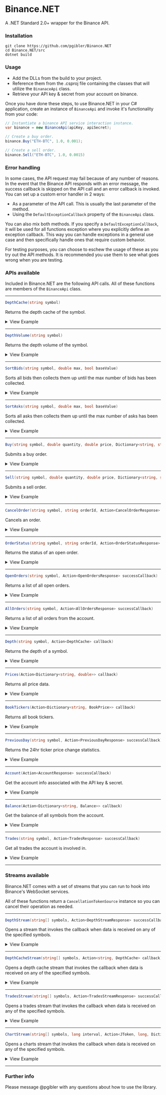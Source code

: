 # Binance.NET
A .NET Standard 2.0+ wrapper for the Binance API.

### Installation

```
git clone https://github.com/pgibler/Binance.NET
cd Binance.NET/src
dotnet build
```

### Usage

- Add the DLLs from the build to your project.
- Reference them from the .csproj file containing the classes that will utilize the `BinanaceApi` class.
- Retrieve your API key & secret from your account on binance.

Once you have done these steps, to use Binance.NET in your C# application, create an instance of `BinanceApi` and invoke it's functionality from your code:

```cs
// Instantiate a binance API service interaction instance.
var binance = new BinanceApi(apiKey, apiSecret);

// Create a buy order.
binance.Buy("ETH-BTC", 1.0, 0.001);

// Create a sell order.
binance.Sell("ETH-BTC", 1.0, 0.0015)
```

### Error handling

In some cases, the API request may fail because of any number of reasons. In the event that the Binance API responds with an error message, the success callback is skipped on the API call and an error callback is invoked. You can set up a custom error handler in 2 ways:

- As a parameter of the API call. This is usually the last parameter of the method.
- Using the `DefaultExceptionCallback` property of the `BinanceApi` class.

You can also mix both methods. If you specify a `DefaultExceptionCallback`, it will be used for all functions exception where you explicitly define an exception callback. This way you can handle exceptions in a general use case and then specifically handle ones that require custom behavior.

For testing purposes, you can choose to eschew the usage of these as you try out the API methods. It is recommended you use them to see what goes wrong when you are testing.

### APIs available

Included in Binance.NET are the following API calls. All of these functions are members of the `BinanceApi` class.

---

```cs
DepthCache(string symbol)
```

Returns the depth cache of the symbol.

<details>
 <summary>View Example</summary>
 
```cs
var depthCache = binance.DepthCache("ETH-BTC");

Console.WriteLine($"Asks: {depthCache.Asks.Keys.Count}, Bids: {depthCache.Bids.Keys.Count}");

// Outputs - "Asks: System.Collections.Generic.Dictionary`2[System.Double,System.Double], Bids: System.Collections.Generic.Dictionary`2[System.Double,System.Double]"
```
</details>

---

```cs
DepthVolume(string symbol)
```

Returns the depth volume of the symbol.

<details>
 <summary>View Example</summary>
 
```cs
var volume = binance.DepthVolume("ETH-BTC");

Console.WriteLine($"Bids: {volume.Bids}, Asks: {volume.Asks}, BidQuantity: {volume.BidQuantity}, AskQuantity: {volume.AskQuantity}");

// Outputs - "Bids: 234113, Asks: 534561, BidQuantity: 2342341.32, AskQuantity: 8942894.234"
```
</details>

---

```cs
SortBids(string symbol, double max, bool baseValue)
```

Sorts all bids then collects them up until the max number of bids has been collected.

<details>
 <summary>View Example</summary>
 
```cs
var sortedBids = binance.SortBids("ETH-BTC");

Console.WriteLine($"Bids: {string.Join(",", sortedBids.Keys)}");
// Outputs - "Bids: [50.234,50.235,50.23453,50.23454]"
```
</details>

---

```cs
SortAsks(string symbol, double max, bool baseValue)
```

Sorts all asks then collects them up until the max number of asks has been collected.

<details>
 <summary>View Example</summary>
 
```cs
var sortedAsks = binance.SortAsks("ETH-BTC");

Console.WriteLine($"Asks: {string.Join(",", sortedAsks.Keys)}");
// Outputs - "Asks: [50.234,50.235,50.23453,50.23454]"
```
</details>

---

```cs
Buy(string symbol, double quantity, double price, Dictionary<string, string> flags)
```

Submits a buy order.

<details>
 <summary>View Example</summary>
 
```cs
binance.Buy("ETH-BTC", 1.0, 0.001);
```
</details>

---

```cs
Sell(string symbol, double quantity, double price, Dictionary<string, string> flags)
```

Submits a sell order.

<details>
 <summary>View Example</summary>
 
```cs
binance.Sell("ETH-BTC", 1.0, 0.001);
```
</details>

---

```cs
CancelOrder(string symbol, string orderId, Action<CancelOrderResponse> successCallback)
```

Cancels an order.

<details>
 <summary>View Example</summary>
 
```cs
string orderId = 241234;
binance.Cancel("ETH-BTC", orderId, response =>
{
  // Handle cancel response.
});
```
</details>

---

```cs
OrderStatus(string symbol, string orderId, Action<OrderStatusResponse> successCallback)
```

Returns the status of an open order.

<details>
 <summary>View Example</summary>
 
```cs
string orderId = 241234;
binance.OrderStatus("ETH-BTC", orderId, response =>
{
  // Handle cancel response.
});
```
</details>

---

```cs
OpenOrders(string symbol, Action<OpenOrdersResponse> successCallback)
```

Returns a list of all open orders.

<details>
 <summary>View Example</summary>
 
```cs
binance.OpenOrders("ETH-BTC", response =>
{
  // Handle open orders response
});
```
</details>

---

```cs
AllOrders(string symbol, Action<AllOrdersResponse> successCallback)
```

Returns a list of all orders from the account.

<details>
 <summary>View Example</summary>
 
```cs
binance.AllOrders("ETH-BTC", response =>
{
  // Handle all orders response
});
```
</details>

---

```cs
Depth(string symbol, Action<DepthCache> callback)
```

Returns the depth of a symbol.

<details>
 <summary>View Example</summary>
 
```cs
binance.Depth("ETH-BTC", depth =>
{
  Console.WriteLine($"Depth - Asks: ${depth.Asks.Keys.Count}, Bids: ${depth.Bids.Keys.Count}");
});

// Outputs - "Depth - Asks: 15234, Bids: 24892"
```
</details>

---

```cs
Prices(Action<Dictionary<string, double>> callback)
```

Returns all price data.

<details>
 <summary>View Example</summary>
 
```cs
binance.Prices(prices =>
{
    // Handle price data.
});
```
</details>

---

```cs
BookTickers(Action<Dictionary<string, BookPrice>> callback)
```

Returns all book tickers.

<details>
 <summary>View Example</summary>
 
```cs
binance.BookTickers(tickers =>
{
    // Handle book tickers
});
```
</details>

---

```cs
PreviousDay(string symbol, Action<PreviousDayResponse> successCallback)
```

Returns the 24hr ticker price change statistics.

<details>
 <summary>View Example</summary>
 
```cs
binance.PreviousDay("ETH-BTC", response =>
{
    // Handle previous 24 hour response
});
```
</details>

---

```cs
Account(Action<AccountResponse> successCallback)
```

Get the account info associated with the API key & secret.

<details>
 <summary>View Example</summary>
 
```cs
binance.Account(response =>
{
    // Handle account response
});
```
</details>

---

```cs
Balance(Action<Dictionary<string, Balance>> callback)
```

Get the balance of all symbols from the account.

<details>
 <summary>View Example</summary>
 
```cs
binance.Balance(balances =>
{
    // Handle balance information. Stored as k/v pairs.
});
```
</details>

---

```cs
Trades(string symbol, Action<TradesResponse> successCallback)
```

Get all trades the account is involved in.

<details>
 <summary>View Example</summary>
 
```cs
binance.Trades("ETH-BTC", response =>
{
    // Handle trade response
});
```
</details>

---

### Streams available

Binance.NET comes with a set of streams that you can run to hook into Binance's WebSocket services.

All of these functions return a `CancellationTokenSource` instance so you can cancel their operation as needed.

---

```cs
DepthStream(string[] symbols, Action<DepthStreamResponse> successCallback)
```

Opens a stream that invokes the callback when data is received on any of the specified symbols.

<details>
 <summary>View Example</summary>
 
```cs
binance.DepthStream(new[] {"ETH-BTC", "LTC-BTC"}, response =>
{
    // Handle stream responses for specified symbols
});
```
</details>

---

```cs
DepthCacheStream(string[] symbols, Action<string, DepthCache> callback)
```

Opens a depth cache stream that invokes the callback when data is received on any of the specified symbols.

<details>
 <summary>View Example</summary>
 
```cs
binance.DepthCacheStream(new[] { "ETH-BTC", "LTC-BTC" }, (symbol, depth) =>
{
    // Handle symbol and depth data for specified symbols
});
```
</details>

---

```cs
TradesStream(string[] symbols, Action<TradesStreamResponse> successCallback)
```

Opens a trades stream that invokes the callback when data is received on any of the specified symbols.

<details>
 <summary>View Example</summary>
 
```cs
binance.TradesStream(new[] {"ETH-BTC", "LTC-BTC"}, response =>
{
    // Handle trade stream response
});
```
</details>

---

```cs
ChartStream(string[] symbols, long interval, Action<JToken, long, Dictionary<long, OpenHighLowClose>> successCallback)
```

Opens a charts stream that invokes the callback when data is received on any of the specified symbols.

<details>
 <summary>View Example</summary>
 
```cs
binance.ChartStream(new[] {"ETH-BTC", "LTC-BTC"}, 9999, (response, interval, ohlcDict) =>
{
    // Handle chart stream.
});
```
</details>

---

### Further info

Please message @pgibler with any questions about how to use the library.